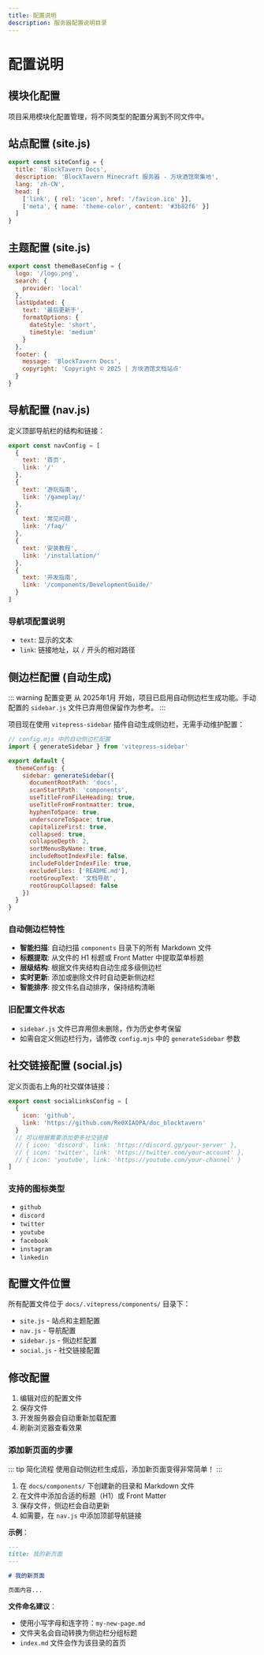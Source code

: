 ```yaml
---
title: 配置说明
description: 服务器配置说明目录
---
```


# 配置说明

## 模块化配置

项目采用模块化配置管理，将不同类型的配置分离到不同文件中。

## 站点配置 (site.js)

```javascript
export const siteConfig = {
  title: 'BlockTavern Docs',
  description: 'BlockTavern Minecraft 服务器 - 方块酒馆聚集地',
  lang: 'zh-CN',
  head: [
    ['link', { rel: 'icon', href: '/favicon.ico' }],
    ['meta', { name: 'theme-color', content: '#3b82f6' }]
  ]
}
```

## 主题配置 (site.js)

```javascript
export const themeBaseConfig = {
  logo: '/logo.png',
  search: {
    provider: 'local'
  },
  lastUpdated: {
    text: '最后更新于',
    formatOptions: {
      dateStyle: 'short',
      timeStyle: 'medium'
    }
  },
  footer: {
    message: 'BlockTavern Docs',
    copyright: 'Copyright © 2025 | 方块酒馆文档站点'
  }
}
```

## 导航配置 (nav.js)

定义顶部导航栏的结构和链接：

```javascript
export const navConfig = [
  { 
    text: '首页', 
    link: '/' 
  },
  { 
    text: '游玩指南', 
    link: '/gameplay/' 
  },
  { 
    text: '常见问题', 
    link: '/faq/' 
  },
  { 
    text: '安装教程', 
    link: '/installation/' 
  },
  { 
    text: '开发指南', 
    link: '/components/DevelopmentGuide/' 
  }
]
```

### 导航项配置说明
- `text`: 显示的文本
- `link`: 链接地址，以 `/` 开头的相对路径

## 侧边栏配置 (自动生成)

::: warning 配置变更
从 2025年1月 开始，项目已启用自动侧边栏生成功能。手动配置的 `sidebar.js` 文件已弃用但保留作为参考。
:::

项目现在使用 `vitepress-sidebar` 插件自动生成侧边栏，无需手动维护配置：

```javascript
// config.mjs 中的自动侧边栏配置
import { generateSidebar } from 'vitepress-sidebar'

export default {
  themeConfig: {
    sidebar: generateSidebar({
      documentRootPath: 'docs',
      scanStartPath: 'components',
      useTitleFromFileHeading: true,
      useTitleFromFrontmatter: true,
      hyphenToSpace: true,
      underscoreToSpace: true,
      capitalizeFirst: true,
      collapsed: true,
      collapseDepth: 2,
      sortMenusByName: true,
      includeRootIndexFile: false,
      includeFolderIndexFile: true,
      excludeFiles: ['README.md'],
      rootGroupText: '文档导航',
      rootGroupCollapsed: false
    })
  }
}
```

### 自动侧边栏特性
- **智能扫描**: 自动扫描 `components` 目录下的所有 Markdown 文件
- **标题提取**: 从文件的 H1 标题或 Front Matter 中提取菜单标题
- **层级结构**: 根据文件夹结构自动生成多级侧边栏
- **实时更新**: 添加或删除文件时自动更新侧边栏
- **智能排序**: 按文件名自动排序，保持结构清晰

### 旧配置文件状态
- `sidebar.js` 文件已弃用但未删除，作为历史参考保留
- 如需自定义侧边栏行为，请修改 `config.mjs` 中的 `generateSidebar` 参数

## 社交链接配置 (social.js)

定义页面右上角的社交媒体链接：

```javascript
export const socialLinksConfig = [
  { 
    icon: 'github', 
    link: 'https://github.com/Re0XIAOPA/doc_blocktavern' 
  }
  // 可以根据需要添加更多社交链接
  // { icon: 'discord', link: 'https://discord.gg/your-server' },
  // { icon: 'twitter', link: 'https://twitter.com/your-account' },
  // { icon: 'youtube', link: 'https://youtube.com/your-channel' }
]
```

### 支持的图标类型
- `github`
- `discord`
- `twitter`
- `youtube`
- `facebook`
- `instagram`
- `linkedin`

## 配置文件位置

所有配置文件位于 `docs/.vitepress/components/` 目录下：

- `site.js` - 站点和主题配置
- `nav.js` - 导航配置
- `sidebar.js` - 侧边栏配置
- `social.js` - 社交链接配置

## 修改配置

1. 编辑对应的配置文件
2. 保存文件
3. 开发服务器会自动重新加载配置
4. 刷新浏览器查看效果

### 添加新页面的步骤

::: tip 简化流程
使用自动侧边栏生成后，添加新页面变得非常简单！
:::

1. 在 `docs/components/` 下创建新的目录和 Markdown 文件
2. 在文件中添加合适的标题（H1）或 Front Matter
3. 保存文件，侧边栏会自动更新
4. 如需要，在 `nav.js` 中添加顶部导航链接

**示例**：
```markdown
---
title: 我的新页面
---

# 我的新页面

页面内容...
```

**文件命名建议**：
- 使用小写字母和连字符：`my-new-page.md`
- 文件夹名会自动转换为侧边栏分组标题
- `index.md` 文件会作为该目录的首页